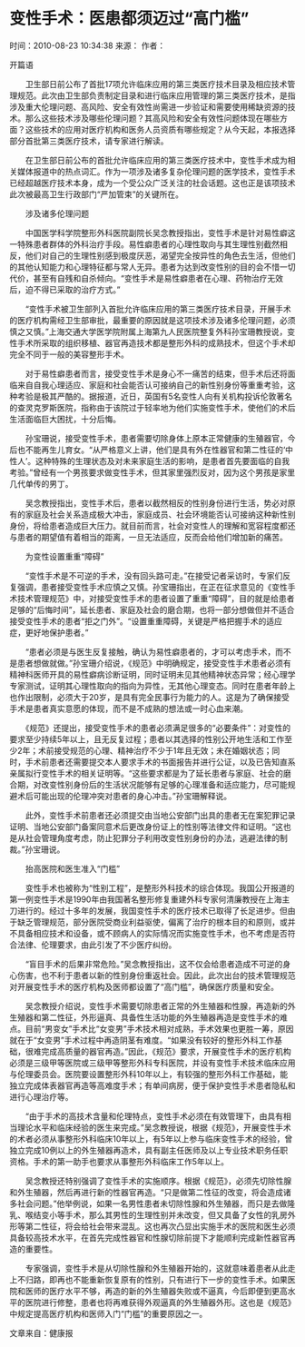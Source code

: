 # 变性手术：医患都须迈过“高门槛”

时间：2010-08-23 10:34:38  来源：  作者：

开篇语

　　卫生部日前公布了首批17项允许临床应用的第三类医疗技术目录及相应技术管理规范。此次由卫生部负责制定目录和进行临床应用管理的第三类医疗技术，是指涉及重大伦理问题、高风险、安全有效性尚需进一步验证和需要使用稀缺资源的技术。那么这些技术涉及哪些伦理问题？其高风险和安全有效性问题体现在哪些方面？这些技术的应用对医疗机构和医务人员资质有哪些规定？从今天起，本报选择部分首批第三类医疗技术，请专家进行解读。

　　在卫生部日前公布的首批允许临床应用的第三类医疗技术中，变性手术成为相关媒体报道中的热点词汇。作为一项涉及诸多复杂伦理问题的医学技术，变性手术已经超越医疗技术本身，成为一个受公众广泛关注的社会话题。这也正是该项技术此次被最高卫生行政部门“严加管束”的关键所在。

　　涉及诸多伦理问题

　　中国医学科学院整形外科医院副院长吴念教授指出，变性手术是针对易性癖这一特殊患者群体的外科治疗手段。易性癖患者的心理性取向与其生理性别截然相反，他们对自己的生理性别感到极度厌恶，渴望完全按异性的角色去生活，但他们的其他认知能力和心理特征都与常人无异。患者为达到改变性别的目的会不惜一切代价，甚至有自残和自杀倾向。“变性手术是易性癖患者在心理、药物治疗无效后，迫不得已采取的治疗方式。”

　　“变性手术被卫生部列入首批允许临床应用的第三类医疗技术目录，开展手术的医疗机构需经卫生部审批，最重要的原因就是这项技术涉及诸多伦理问题，必须慎之又慎。”上海交通大学医学院附属上海第九人民医院整复外科孙宝珊教授说，变性手术所采取的组织移植、器官再造技术都是整形外科的成熟技术，但这个手术却完全不同于一般的美容整形手术。

　　对于易性癖患者而言，接受变性手术是身心不一痛苦的结束，但手术后还将面临来自自我心理适应、家庭和社会能否认可接纳自己的新性别身份等重重考验，这种考验是极其严酷的。据报道，近日，英国有5名变性人向有关机构投诉伦敦著名的查灵克罗斯医院，指称由于该院过于轻率地为他们实施变性手术，使他们的术后生活面临巨大困扰，十分后悔。

　　孙宝珊说，接受变性手术，患者需要切除身体上原本正常健康的生殖器官，今后也不能再生儿育女。“从严格意义上讲，他们是具有外在性器官和第二性征的‘中性人’。这种特殊的生理状态及对未来家庭生活的影响，是患者首先要面临的自我考验。”曾经有一个男孩要求做变性手术，但其家里强烈反对，因为这个男孩是家里几代单传的男丁。

　　吴念教授指出，变性手术后，患者以截然相反的性别身份进行生活，势必对原有的家庭及社会关系造成极大冲击，家庭成员、社会环境能否认可接纳这种新性别身份，将给患者造成巨大压力。就目前而言，社会对变性人的理解和宽容程度都还与患者的期望值有着相当的距离，一旦无法适应，反而会给他们增加新的痛苦。

　　为变性设置重重“障碍”

　　“变性手术是不可逆的手术，没有回头路可走。”在接受记者采访时，专家们反复强调，患者接受变性手术应慎之又慎。孙宝珊指出，在正在征求意见的《变性手术技术管理规范》中，对接受变性手术的患者设置了重重“障碍”，目的就是给患者足够的“后悔时间”，延长患者、家庭及社会的磨合期，也将一部分想做但并不适合接受变性手术的患者“拒之门外”。“设置重重障碍，关键是严格把握手术的适应症，更好地保护患者。”

　　“患者必须是与医生反复接触，确认为易性癖患者的，才可以考虑手术，而不是患者想做就做。”孙宝珊介绍说，《规范》中明确规定，接受变性手术患者必须有精神科医师开具的易性癖病诊断证明，同时证明未见其他精神状态异常；经心理学专家测试，证明其心理性取向的指向为异性，无其他心理变态。同时在患者年龄上也作出限制，必须大于20岁，是具有完全民事行为能力的人。这是为了确保接受手术是患者真实意愿的体现，而不是不成熟的想法或一时心血来潮。

　　《规范》还提出，接受变性手术的患者必须满足很多的“必要条件”：对变性的要求至少持续5年以上，且无反复过程；患者以其选择的性别公开地生活和工作至少2年；术前接受规范的心理、精神治疗不少于1年且无效；未在婚姻状态；同时，手术前患者还需要提交本人要求手术的书面报告并进行公证，以及已告知直系亲属拟行变性手术的相关证明等。“这些要求都是为了延长患者与家庭、社会的磨合期，对改变性别身份后的生活状况能够有足够的心理准备和适应能力，尽可能规避术后可能出现的伦理冲突对患者的身心冲击。”孙宝珊解释说。

　　此外，变性手术前患者还必须提交由当地公安部门出具的患者无在案犯罪记录证明、当地公安部门备案同意术后更改身份证上的性别等法律文件和证明。“这也是从社会管理角度考虑，防止犯罪分子利用改变性别身份的办法，逃避法律的制裁。”孙宝珊说。

　　抬高医院和医生准入“门槛”

　　变性手术也被称为“性别工程”，是整形外科技术的综合体现。我国公开报道的第一例变性手术是1990年由我国著名整形修复重建外科专家何清廉教授在上海主刀进行的。经过十多年的发展，我国变性手术的医疗技术已取得了长足进步。但由于缺乏管理规范，部分医院受商业利益驱使，偏离了治疗的根本目的和原则，或并不具备相应技术和设备，或不顾病人的实际情况而实施变性手术，也不考虑是否符合法律、伦理要求，由此引发了不少医疗纠纷。

　　“盲目手术的后果非常危险。”吴念教授指出，这不仅会给患者造成不可逆的身心伤害，也不利于患者以新的性别身份重返社会。因此，此次出台的技术管理规范对开展变性手术的医疗机构及医师都设置了“高门槛”，确保医疗质量和安全。

　　吴念教授介绍说，变性手术需要切除患者正常的外生殖器和性腺，再造新的外生殖器和第二性征，外形逼真、具备性生活功能的外生殖器再造是变性手术的难点。目前“男变女”手术比“女变男”手术技术相对成熟，手术效果也更胜一筹，原因就在于“女变男”手术过程中再造阴茎有难度。“如果没有较好的整形外科工作基础，很难完成高质量的器官再造。”因此，《规范》要求，开展变性手术的医疗机构必须是三级甲等医院或三级甲等整形外科专科医院，并设有变性手术技术临床应用与伦理委员会。医院要设置整形外科10年以上，有较强的整形外科工作基础，能独立完成体表器官再造等高难度手术；有单间病房，便于保护变性手术患者隐私和进行心理治疗等。

　　“由于手术的高技术含量和伦理特点，变性手术必须在有效管理下，由具有相当理论水平和临床经验的医生来完成。”吴念教授说，根据《规范》，开展变性手术的术者必须从事整形外科临床10年以上，有5年以上参与临床变性手术的经验，曾独立完成10例以上的外生殖器再造术，具有副主任医师及以上专业技术职务任职资格。手术的第一助手也要求从事整形外科临床工作5年以上。

　　吴念教授还特别强调了变性手术的实施顺序。根据《规范》，必须先切除性腺和外生殖器，然后再进行新的性器官再造。“只是做第二性征的改变，将会造成诸多社会问题。”他举例说，如果一名男性患者未切除性腺和外生殖器，而只是去做隆乳、喉结变小等手术，那么其男性的生理性别并未改变，但又具备了女性的乳房外形等第二性征，将会给社会带来混乱。这也再次凸显出实施手术的医院和医生必须具备较高技术水平，在首先完成性器官和性腺切除前提下才能顺利完成新性器官再造的重要性。

　　专家强调，变性手术是从切除性腺和外生殖器开始的，这就意味着患者从此走上不归路，即再也不能重新恢复原有的性别，只有进行下一步的变性手术。如果医院和医师的医疗水平不够，再造的新的外生殖器失败或不逼真，今后即便到更高水平的医院进行修整，患者也将再难获得外观逼真的外生殖器外形。这也是《规范》中规定提高医疗机构和医师入门“门槛”的重要原因之一。

文章来自：健康报
